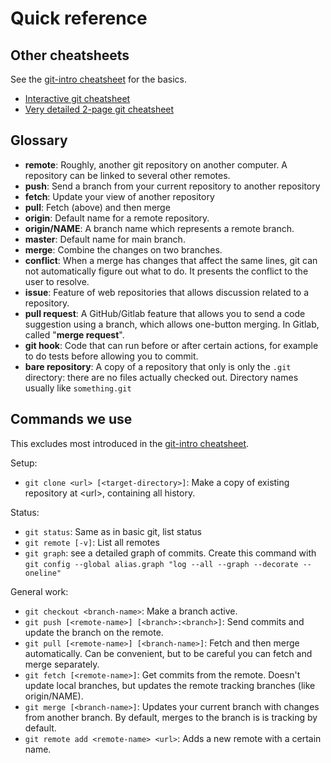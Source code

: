# Quick reference

## Other cheatsheets

See the [git-intro cheatsheet](https://coderefinery.github.io/git-intro/reference/) for
the basics.

* [Interactive git cheatsheet](http://www.ndpsoftware.com/git-cheatsheet.html)
* [Very detailed 2-page git
  cheatsheet](https://aaltoscicomp.github.io/cheatsheets/git-for-normal-people-cheatsheet_1.0.pdf)


## Glossary

* **remote**: Roughly, another git repository on another computer.  A
  repository can be linked to several other remotes.
* **push**: Send a branch from your current repository to another repository
* **fetch**: Update your view of another repository
* **pull**: Fetch (above) and then merge
* **origin**: Default name for a remote repository.
* **origin/NAME**: A branch name which represents a remote branch.
* **master**: Default name for main branch.
* **merge**: Combine the changes on two branches.
* **conflict**: When a merge has changes that affect the same lines,
  git can not automatically figure out what to do.  It presents the
  conflict to the user to resolve.
* **issue**: Feature of web repositories that allows discussion
  related to a repository.
* **pull request**: A GitHub/Gitlab feature that allows you to send a
  code suggestion using a branch, which allows one-button merging.  In
  Gitlab, called "**merge request**".
* **git hook**: Code that can run before or after certain actions, for
  example to do tests before allowing you to commit.
* **bare repository**: A copy of a repository that only is only the `.git`
  directory: there are no files actually checked out.  Directory names
  usually like `something.git`


## Commands we use

This excludes most introduced in the [git-intro
cheatsheet](https://coderefinery.github.io/git-intro/reference/).

Setup:

* `git clone <url> [<target-directory>]`: Make a copy of existing
  repository at &lt;url&gt;, containing all history.

Status:

* `git status`: Same as in basic git, list status
* `git remote [-v]`: List all remotes
* `git graph`: see a detailed graph of commits.  Create this command
  with `git config --global alias.graph "log --all --graph --decorate --oneline"`

General work:

* `git checkout <branch-name>`: Make a branch active.
* `git push [<remote-name>] [<branch>:<branch>]`: Send commits and
  update the branch on the remote.
* `git pull [<remote-name>] [<branch-name>]`: Fetch and then merge
  automatically.  Can be convenient, but to be careful you can fetch
  and merge separately.
* `git fetch [<remote-name>]`: Get commits from the remote.  Doesn't
  update local branches, but updates the remote tracking branches
  (like origin/NAME).
* `git merge [<branch-name>]`: Updates your current branch with
  changes from another branch.  By default, merges to the branch is is
  tracking by default.
* `git remote add <remote-name> <url>`: Adds a new remote with a
  certain name.
